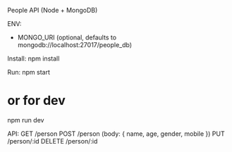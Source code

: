 People API (Node + MongoDB)

ENV:
  - MONGO_URI (optional, defaults to mongodb://localhost:27017/people_db)

Install:
  npm install

Run:
  npm start
  # or for dev
  npm run dev

API:
  GET    /person
  POST   /person    (body: { name, age, gender, mobile })
  PUT    /person/:id
  DELETE /person/:id

